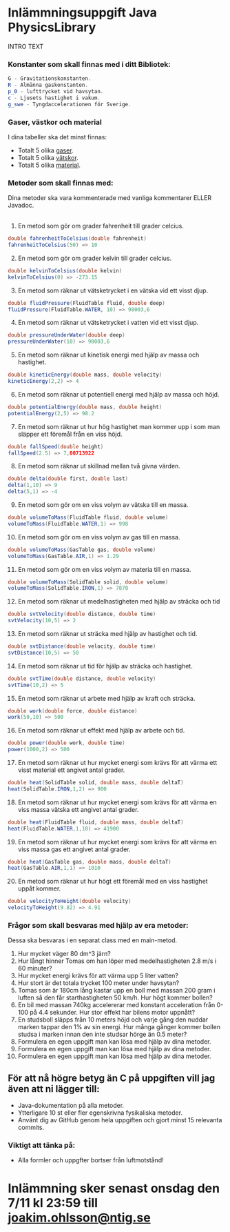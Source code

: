 # Inlämmningsuppgift Java PhysicsLibrary

INTRO TEXT


### Konstanter som skall finnas med i ditt Bibliotek:
```java
G - Gravitationskonstanten.
R - Almänna gaskonstanten.
p_0 - lufttrycket vid havsytan.
c - Ljusets hastighet i vakum.
g_swe - Tyngdaccelerationen för Sverige.
```

### Gaser, västkor och material
I dina tabeller ska det minst finnas:
* Totalt 5 olika [gaser](https://github.com/NTIGBG/TE17D-PRRPRR01/blob/master/v42/enums/GasTable.java). 
* Totalt 5 olika [vätskor](https://github.com/NTIGBG/TE17D-PRRPRR01/blob/master/v42/enums/FluidTable.java).
* Totalt 5 olika [material](https://github.com/NTIGBG/TE17D-PRRPRR01/blob/master/v42/enums/SolidTable.java).

### Metoder som skall finnas med:
Dina metoder ska vara kommenterade med vanliga kommentarer ELLER Javadoc. <br><br>
1. En metod som gör om grader fahrenheit till grader celcius.
```java
double fahrenheitToCelsius(double fahrenheit)
fahrenheitToCelsius(50) => 10
```

2. En metod som gör om grader kelvin till grader celcius.
```java
double kelvinToCelsius(double kelvin)
kelvinToCelsius(0) => -273.15
```

3. En metod som räknar ut vätsketrycket i en vätska vid ett visst djup.
```java
double fluidPressure(FluidTable fluid, double deep)
fluidPressure(FluidTable.WATER, 10) => 98003,6
```

4. En metod som räknar ut vätsketrycket i vatten vid ett visst djup.
```java
double pressureUnderWater(double deep)
pressureUnderWater(10) => 98003,6
```

5. En metod som räknar ut kinetisk energi med hjälp av massa och hastighet.
```java
double kineticEnergy(double mass, double velocity)
kineticEnergy(2,2) => 4
```

6. En metod som räknar ut potentiell energi med hjälp av massa och höjd.
```java
double potentialEnergy(double mass, double height)
potentialEnergy(2,5) => 98.2
```

7. En metod som räknar ut hur hög hastighet man kommer upp i som man släpper ett föremål från en viss höjd.
```java
double fallSpeed(double height)
fallSpeed(2.5) => 7,00713922
```

8. En metod som räknar ut skillnad mellan två givna värden.
```java
double delta(double first, double last)
delta(1,10) => 9
delta(5,1) => -4
```

9. En metod som gör om en viss volym av vätska till en massa.
```java
double volumeToMass(FluidTable fluid, double volume)
volumeToMass(FluidTable.WATER,1) => 998
```

10. En metod som gör om en viss volym av gas till en massa.
```java
double volumeToMass(GasTable gas, double volume)
volumeToMass(GasTable.AIR,1) => 1.29
```

11. En metod som gör om en viss volym av materia till en massa.
```java
double volumeToMass(SolidTable solid, double volume)
volumeToMass(SolidTable.IRON,1) => 7870
```

12. En metod som räknar ut medelhastigheten med hjälp av sträcka och tid
```java
double svtVelocity(double distance, double time)
svtVelocity(10,5) => 2
```

13. En metod som räknar ut sträcka med hjälp av hastighet och tid.
```java
double svtDistance(double velocity, double time)
svtDistance(10,5) => 50
```

14. En metod som räknar ut tid för hjälp av sträcka och hastighet.
```java
double svtTime(double distance, double velocity)
svtTime(10,2) => 5
```

15. En metod som räknar ut arbete med hjälp av kraft och sträcka.
```java
double work(double force, double distance)
work(50,10) => 500
```

16. En metod som räknar ut effekt med hjälp av arbete och tid.
```java
double power(double work, double time)
power(1000,2) => 500
```

17. En metod som räknar ut hur mycket energi som krävs för att värma ett visst material ett angivet antal grader.
```java
double heat(SolidTable solid, double mass, double deltaT)
heat(SolidTable.IRON,1,2) => 900
```

18. En metod som räknar ut hur mycket energi som krävs för att värma en viss massa vätska ett angivet antal grader.
```java
double heat(FluidTable fluid, double mass, double deltaT)
heat(FluidTable.WATER,1,10) => 41900
```

19. En metod som räknar ut hur mycket energi som krävs för att värma en viss massa gas ett angivet antal grader.
```java
double heat(GasTable gas, double mass, double deltaT)
heat(GasTable.AIR,1,1) => 1010
```

20. En metod som räknar ut hur högt ett föremål med en viss hastighet uppåt kommer.
```java
double velocityToHeight(double velocity)
velocityToHeight(9.82) => 4.91 
```


### Frågor som skall besvaras med hjälp av era metoder:
Dessa ska besvaras i en separat class med en main-metod.
1. Hur mycket väger 80 dm^3 järn?
2. Hur långt hinner Tomas om han löper med medelhastigheten 2.8 m/s i 60 minuter?
3. Hur mycket energi krävs för att värma upp 5 liter vatten?
4. Hur stort är det totala trycket 100 meter under havsytan?
5. Tomas som är 180cm lång kastar upp en boll med massan 200 gram i luften så den får starthastigheten 50 km/h. Hur högt kommer bollen?
6. En bil med massan 740kg accelererar med konstant acceleration från 0-100 på 4.4 sekunder. Hur stor effekt har bilens motor uppnått?
7. En studsboll släpps från 10 meters höjd och varje gång den nuddar marken tappar den 1% av sin energi. Hur många gånger kommer bollen studsa i marken innan den inte studsar hörge än 0.5 meter?
8. Formulera en egen uppgift man kan lösa med hjälp av dina metoder.
9. Formulera en egen uppgift man kan lösa med hjälp av dina metoder.
10. Formulera en egen uppgift man kan lösa med hjälp av dina metoder.

## För att nå högre betyg än C på uppgiften vill jag även att ni lägger till:
* Java-dokumentation på alla metoder.
* Ytterligare 10 st eller fler egenskrivna fysikaliska metoder.
* Använt dig av GitHub genom hela uppgiften och gjort minst 15 relevanta commits.


### Viktigt att tänka på:
* Alla formler och uppgfter bortser från luftmotstånd!

# Inlämmning sker senast onsdag den 7/11 kl 23:59 till joakim.ohlsson@ntig.se

